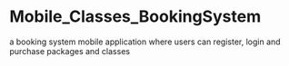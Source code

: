 # Mobile_Classes_BookingSystem
a booking system mobile application where users can register, login and purchase packages and classes
